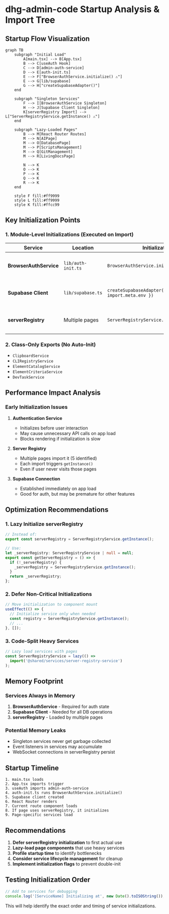 # dhg-admin-code Startup Analysis & Import Tree

## Startup Flow Visualization

```mermaid
graph TB
    subgraph "Initial Load"
        A[main.tsx] --> B[App.tsx]
        B --> C[useAuth Hook]
        C --> D[admin-auth-service]
        D --> E[auth-init.ts]
        E --> F["BrowserAuthService.initialize() ⚠️"]
        E --> G[lib/supabase]
        G --> H["createSupabaseAdapter()"]
    end
    
    subgraph "Singleton Services"
        F --> I[BrowserAuthService Singleton]
        H --> J[Supabase Client Singleton]
        K[serverRegistry Import] --> L["ServerRegistryService.getInstance() ⚠️"]
    end
    
    subgraph "Lazy-Loaded Pages"
        B --> M[React Router Routes]
        M --> N[AIPage]
        M --> O[DatabasePage]
        M --> P[ScriptsManagement]
        M --> Q[GitManagement]
        M --> R[LivingDocsPage]
        
        N --> K
        O --> K
        P --> K
        Q --> K
        R --> K
    end
    
    style F fill:#ff9999
    style L fill:#ff9999
    style K fill:#ffcc99
```

## Key Initialization Points

### 1. Module-Level Initializations (Executed on Import)

| Service | Location | Initialization | Impact |
|---------|----------|----------------|---------|
| **BrowserAuthService** | `lib/auth-init.ts` | `BrowserAuthService.initialize(supabase)` | Runs before any component renders |
| **Supabase Client** | `lib/supabase.ts` | `createSupabaseAdapter({ env: import.meta.env })` | Creates singleton on first import |
| **serverRegistry** | Multiple pages | `ServerRegistryService.getInstance()` | Created when ANY page imports it |

### 2. Class-Only Exports (No Auto-Init)

- `ClipboardService`
- `CLIRegistryService`
- `ElementCatalogService`
- `ElementCriteriaService`
- `DevTaskService`

## Performance Impact Analysis

### Early Initialization Issues

1. **Authentication Service**
   - Initializes before user interaction
   - May cause unnecessary API calls on app load
   - Blocks rendering if initialization is slow

2. **Server Registry**
   - Multiple pages import it (5 identified)
   - Each import triggers `getInstance()`
   - Even if user never visits those pages

3. **Supabase Connection**
   - Established immediately on app load
   - Good for auth, but may be premature for other features

## Optimization Recommendations

### 1. Lazy Initialize serverRegistry

```typescript
// Instead of:
export const serverRegistry = ServerRegistryService.getInstance();

// Use:
let _serverRegistry: ServerRegistryService | null = null;
export const getServerRegistry = () => {
  if (!_serverRegistry) {
    _serverRegistry = ServerRegistryService.getInstance();
  }
  return _serverRegistry;
};
```

### 2. Defer Non-Critical Initializations

```typescript
// Move initialization to component mount
useEffect(() => {
  // Initialize service only when needed
  const registry = ServerRegistryService.getInstance();
  // ...
}, []);
```

### 3. Code-Split Heavy Services

```typescript
// Lazy load services with pages
const ServerRegistryService = lazy(() => 
  import('@shared/services/server-registry-service')
);
```

## Memory Footprint

### Services Always in Memory

1. **BrowserAuthService** - Required for auth state
2. **Supabase Client** - Needed for all DB operations
3. **serverRegistry** - Loaded by multiple pages

### Potential Memory Leaks

- Singleton services never get garbage collected
- Event listeners in services may accumulate
- WebSocket connections in serverRegistry persist

## Startup Timeline

```
1. main.tsx loads
2. App.tsx imports trigger
3. useAuth imports admin-auth-service
4. auth-init.ts runs BrowserAuthService.initialize()
5. Supabase client created
6. React Router renders
7. Current route component loads
8. If page uses serverRegistry, it initializes
9. Page-specific services load
```

## Recommendations

1. **Defer serverRegistry initialization** to first actual use
2. **Lazy-load page components** that use heavy services
3. **Profile startup time** to identify bottlenecks
4. **Consider service lifecycle management** for cleanup
5. **Implement initialization flags** to prevent double-init

## Testing Initialization Order

```typescript
// Add to services for debugging
console.log('[ServiceName] Initializing at', new Date().toISOString());
```

This will help identify the exact order and timing of service initializations.